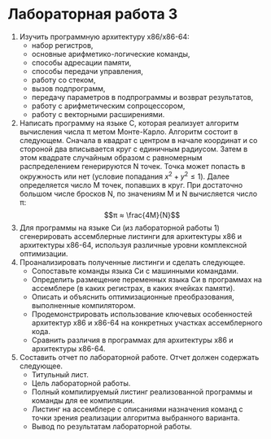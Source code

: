 # Лабораторная работа 3
1. Изучить программную архитектуру x86/x86-64:
    - набор регистров,
    - основные арифметико-логические команды,
    - способы адресации памяти,
    - способы передачи управления,
    - работу со стеком,
    - вызов подпрограмм,
    - передачу параметров в подпрограммы и возврат результатов,
    - работу с арифметическим сопроцессором,
    - работу с векторными расширениями.
2. Написать программу на языке C, которая реализует алгоритм вычисления числа π метом Монте-Карло. Алгоритм состоит в следующем. Сначала в квадрат с центром в начале координат и со стороной два вписывается круг с единичным радиусом. Затем в этом квадрате случайным образом с pавномерным распределением генерируются N точек. Точка может попасть в окружность или нет (условие попадания $x^2 + y^2 ≤ 1$). Далее определяется число M точек, попавших в круг. При достаточно большом числе бросков N, по значениям M и N вычисляется число π:
$$π ≈ \frac{4M}{N}$$
3. Для программы на языке Си (из лабораторной работы 1) сгенерировать
ассемблерные листинги для архитектуры x86 и архитектуры x86-64,
используя различные уровни комплексной оптимизации.
4. Проанализировать полученные листинги и сделать следующее.
    - Сопоставьте команды языка Си с машинными командами.
    - Определить размещение переменных языка Си в программах на
ассемблере (в каких регистрах, в каких ячейках памяти).
    - Описать и объяснить оптимизационные преобразования,
выполненные компилятором.
    - Продемонстрировать использование ключевых особенностей
архитектур x86 и x86-64 на конкретных участках ассемблерного
кода.
    - Сравнить различия в программах для архитектуры x86 и
архитектуры x86-64.
5. Составить отчет по лабораторной работе. Отчет должен содержать
следующее.
    - Титульный лист.
    - Цель лабораторной работы.
    - Полный компилируемый листинг реализованной программы и
команды для ее компиляции.
    - Листинг на ассемблере с описаниями назначения команд с точки
зрения реализации алгоритма выбранного варианта.
    - Вывод по результатам лабораторной работы.